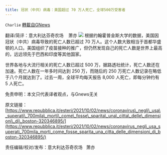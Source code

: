 ```yaml
---
title: 冠状（中共）病毒：美国超过 70 万人死亡，全球500万受害者
---
```

`Charlie` [轉載自GNews](https://gnews.org/zh-hans/1569478/)

翻译/简评：意大利达芬奇农场    萧亦
![](https://assets.gnews.org/wp-content/uploads/2021/10/10025.jpg)
根据约翰霍普金斯大学的数据，美国因冠状（中共）病毒导致的死亡人数已超过 70 万人。这个人数大致相当于首都华盛顿的人口。美国组织了疫苗接种的推广，但仍然发现自己的死亡人数是世界上最高的，远远领先于巴西和印度等其他国家。

世界各地与大流行相关的死亡人数已超过 500 万，据路透社统计，死亡人数还在加速。死亡人数在一年多时间达到 250 万，而随后的 250 万死亡人数记录在略低于八个月就达到了。过去一周，全球平均每天报告 8,000 人死亡，即每分钟约有 5 人死亡。

免责申明：本文只代表译者观点，与Gnews无关

原文链接：[https://www.repubblica.it/esteri/2021/10/02/news/coronavirus\_negli\_usa\_superati\_700mila\_morti\_come\_fosse\_sparita\_una\_citta\_delle\_dimensioni\_di\_boston-320346895/](https://www.repubblica.it/esteri/2021/10/02/news/coronavirus_negli_usa_superati_700mila_morti_come_fosse_sparita_una_citta_delle_dimensioni_di_boston-320346895/)

责任编辑/校对/发布：意大利达芬奇农场   萧亦

